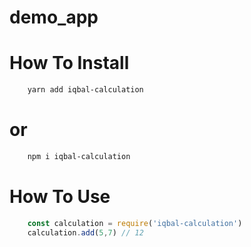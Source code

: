 # demo_app
# How To Install
```sh
    yarn add iqbal-calculation
```
# or
```sh
    npm i iqbal-calculation
```
# How To Use
```js
    const calculation = require('iqbal-calculation')
    calculation.add(5,7) // 12
```
